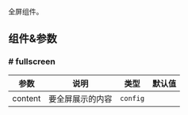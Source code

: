 全屏组件。

## 组件&参数

### # fullscreen

参数 | 说明 | 类型 | 默认值 
---- | ---- | ----- | -----
content | 要全屏展示的内容 | `config` |
